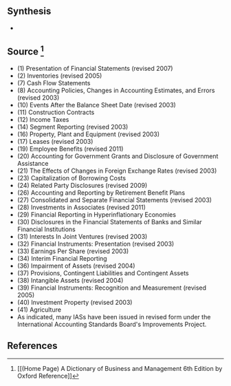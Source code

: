 ## Synthesis
- 
## Source [^1]
- (1) Presentation of Financial Statements (revised 2007)
- (2) Inventories (revised 2005)
- (7) Cash Flow Statements
- (8) Accounting Policies, Changes in Accounting Estimates, and Errors (revised 2003)
- (10) Events After the Balance Sheet Date (revised 2003)
- (11) Construction Contracts
- (12) Income Taxes
- (14) Segment Reporting (revised 2003)
- (16) Property, Plant and Equipment (revised 2003)
- (17) Leases (revised 2003)
- (19) Employee Benefits (revised 2011)
- (20) Accounting for Government Grants and Disclosure of Government Assistance
- (21) The Effects of Changes in Foreign Exchange Rates (revised 2003)
- (23) Capitalization of Borrowing Costs
- (24) Related Party Disclosures (revised 2009)
- (26) Accounting and Reporting by Retirement Benefit Plans
- (27) Consolidated and Separate Financial Statements (revised 2003)
- (28) Investments in Associates (revised 2011)
- (29) Financial Reporting in Hyperinflationary Economies
- (30) Disclosures in the Financial Statements of Banks and Similar Financial Institutions
- (31) Interests In Joint Ventures (revised 2003)
- (32) Financial Instruments: Presentation (revised 2003)
- (33) Earnings Per Share (revised 2003)
- (34) Interim Financial Reporting
- (36) Impairment of Assets (revised 2004)
- (37) Provisions, Contingent Liabilities and Contingent Assets
- (38) Intangible Assets (revised 2004)
- (39) Financial Instruments: Recognition and Measurement (revised 2005)
- (40) Investment Property (revised 2003)
- (41) Agriculture 
- As indicated, many IASs have been issued in revised form under the International Accounting Standards Board's Improvements Project.
## References

[^1]: [[(Home Page) A Dictionary of Business and Management 6th Edition by Oxford Reference]]